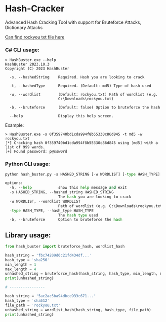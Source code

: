 # Hash-Cracker
Advanced Hash Cracking Tool with support for Bruteforce Attacks, Dictionary Attacks


[Can find rockyou txt file here](https://github.com/danielmiessler/SecLists/tree/master/Passwords)


### C# CLI usage:
```
> HashBuster.exe --help
HashBuster 2023.10.3
Copyright (C) 2023 HashBuster

  -s, --hashedString    Required. Hash you are looking to crack

  -t, --hashedType      Required. (Default: md5) Type of hash used

  -w, --wordlist        (Default: rockyou.txt) Path of wordlist (e.g.
                        C:\Downloads\rockyou.txt)

  -b, --bruteforce      (Default: false) Option to bruteforce the hash

  --help                Display this help screen.

```

Example:
```
> HashBuster.exe -s 0f359740bd1cda994f8b55330c86d845 -t md5 -w rockyou.txt
[*] Cracking hash 0f359740bd1cda994f8b55330c86d845 using [md5] with a list of 999 words.
[+] Found password: p@ssw0rd
```

### Python CLI usage:
```python
python hash_buster.py -s HASHED_STRING [-w WORDLIST] [-type HASH_TYPE] [-b]

options:
  -h, --help            show this help message and exit
  -s HASHED_STRING, --hashed_string HASHED_STRING
                        The hash you are looking to crack
  -w WORDLIST, --wordlist WORDLIST
                        Path of wordlist (e.g. C:\Downloads\rockyou.txt)
  -type HASH_TYPE, --hash_type HASH_TYPE
                        The hash type used
  -b, --bruteforce      Option to bruteforce the hash
```

## Library usage:
```python
from hash_buster import bruteforce_hash, wordlist_hash

hash_string = 'fbc74209d6c21fd434df...'
hash_type = 'sha256'
min_length = 1
max_length = 4
unhashed_string = bruteforce_hash(hash_string, hash_type, min_length, max_length)
print(unhashed_string) 

# ----------------

hash_string = '5ac2ac5ba94dbce933c671...'
hash_type = 'sha512'
file_path = 'rockyou.txt'
unhashed_string = wordlist_hash(hash_string, hash_type, file_path)
print(unhashed_string) 
```
